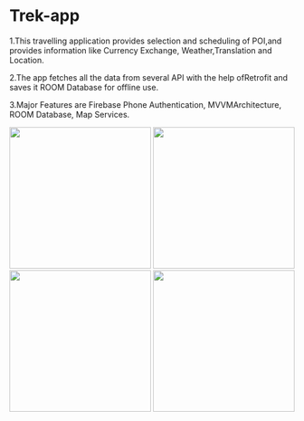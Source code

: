 # Trek-app

1.This travelling application provides selection and scheduling of POI,and provides information like Currency Exchange, Weather,Translation and Location.

2.The app fetches all the data from several API with the help ofRetrofit and saves it ROOM Database for offline use.

3.Major Features are Firebase Phone Authentication, MVVMArchitecture, ROOM Database, Map Services.


<img src="https://user-images.githubusercontent.com/72730657/121777102-f7aca680-cbad-11eb-9eb9-f9ab2cc335eb.jpg" width="250">
<img src="https://user-images.githubusercontent.com/72730657/121777110-02673b80-cbae-11eb-88ac-1c40cc0393f2.jpg" width="250">
<img src="https://user-images.githubusercontent.com/72730657/121777115-04c99580-cbae-11eb-9d3d-845901e085ce.jpg" width="250">
<img src="https://user-images.githubusercontent.com/72730657/121777117-05fac280-cbae-11eb-8687-e849979e0ef4.jpg" width="250">
